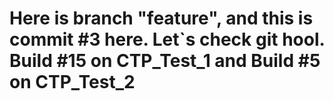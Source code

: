 # Here is branch "feature", and this is commit #3 here. Let`s check git hool. Build #15 on CTP_Test_1 and Build #5 on CTP_Test_2
